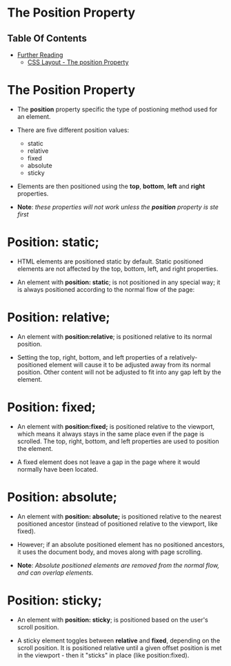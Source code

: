 # The Position Property 

## Table Of Contents
- [Further Reading]()
    - [CSS Layout - The position Property](https://www.w3schools.com/css/css_positioning.asp)

# The Position Property
* The __position__ property specific the type of postioning method used for an element.

* There are five different position values:
    - static
    - relative
    - fixed
    - absolute
    - sticky

* Elements are then positioned using the __top__, __bottom__, __left__ and __right__ properties.

* __Note__: _these properties will not work unless the __position__ property is ste first_

# Position: static;
* HTML elements are positioned static by default. Static positioned elements are not affected by the top, bottom, left, and right properties.

* An element with __position: static__; is not positioned in any special way; it is always positioned according to the normal flow of the page:

# Position: relative;
* An element with __position:relative__; is positioned relative to its normal position.

* Setting the top, right, bottom, and left properties of a relatively-positioned element will cause it to be adjusted away from its normal position. Other content will not be adjusted to fit into any gap left by the element.

# Position: fixed;
* An element with __position:fixed;__ is positioned relative to the viewport, which means it always stays in the same place even if the page is scrolled. The top, right, bottom, and left properties are used to position the element.

* A fixed element does not leave a gap in the page where it would normally have been located.

# Position: absolute;
* An element with __position: absolute;__  is positioned relative to the nearest positioned ancestor (instead of positioned relative to the viewport, like fixed).

* However; if an absolute positioned element has no positioned ancestors, it uses the document body, and moves along with page scrolling.

* __Note__: _Absolute positioned elements are removed from the normal flow, and can overlap elements._

# Position: sticky;
* An element with __position: sticky__; is positioned based on the user's scroll position.

* A sticky element toggles between __relative__ and __fixed__, depending on the scroll position. It is positioned relative until a given offset position is met in the viewport - then it "sticks" in place (like position:fixed).
